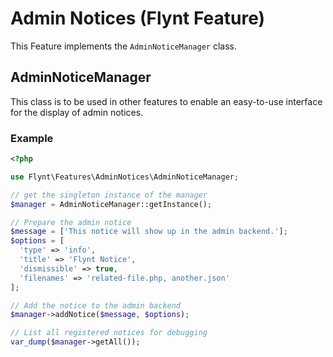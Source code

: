 # Admin Notices (Flynt Feature)

This Feature implements the `AdminNoticeManager` class.

## AdminNoticeManager

This class is to be used in other features to enable an easy-to-use interface for the display of admin notices.

### Example
```php
<?php

use Flynt\Features\AdminNotices\AdminNoticeManager;

// get the singleton instance of the manager
$manager = AdminNoticeManager::getInstance();

// Prepare the admin notice
$message = ['This notice will show up in the admin backend.'];
$options = [
  'type' => 'info',
  'title' => 'Flynt Notice',
  'dismissible' => true,
  'filenames' => 'related-file.php, another.json'
];

// Add the notice to the admin backend
$manager->addNotice($message, $options);

// List all registered notices for debugging
var_dump($manager->getAll());

```
